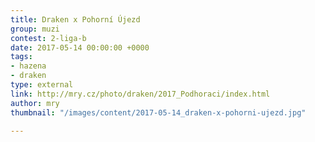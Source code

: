 ```yaml
---
title: Draken x Pohorní Újezd
group: muzi
contest: 2-liga-b
date: 2017-05-14 00:00:00 +0000
tags:
- hazena
- draken
type: external
link: http://mry.cz/photo/draken/2017_Podhoraci/index.html
author: mry
thumbnail: "/images/content/2017-05-14_draken-x-pohorni-ujezd.jpg"

---
```

